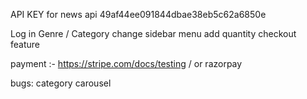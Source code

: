 API KEY for news api
49af44ee091844dbae38eb5c62a6850e

Log in
Genre / Category change
sidebar menu
add quantity
checkout feature

payment :- https://stripe.com/docs/testing / or
razorpay

bugs: category carousel
